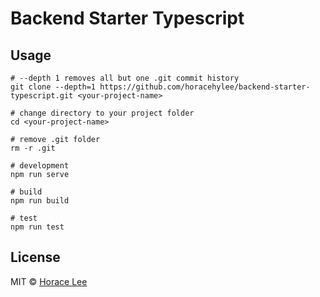 # Backend Starter Typescript

## Usage
```
# --depth 1 removes all but one .git commit history
git clone --depth=1 https://github.com/horacehylee/backend-starter-typescript.git <your-project-name>

# change directory to your project folder
cd <your-project-name>

# remove .git folder
rm -r .git

# development
npm run serve

# build
npm run build

# test
npm run test
```

## License

MIT © [Horace Lee](https://github.com/horacehylee)
